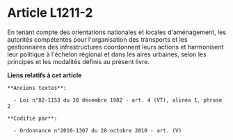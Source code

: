 # Article L1211-2

En tenant compte des orientations nationales et locales d'aménagement, les autorités compétentes pour l'organisation des
transports et les gestionnaires des infrastructures coordonnent leurs actions et harmonisent leur politique à l'échelon
régional et dans les aires urbaines, selon les principes et les modalités définis au présent livre.

**Liens relatifs à cet article**

	**Anciens textes**:

	  - Loi n°82-1153 du 30 décembre 1982 - art. 4 (VT), alinéa 1, phrase 2

	**Codifié par**:

	  - Ordonnance n°2010-1307 du 28 octobre 2010 - art. (V)
